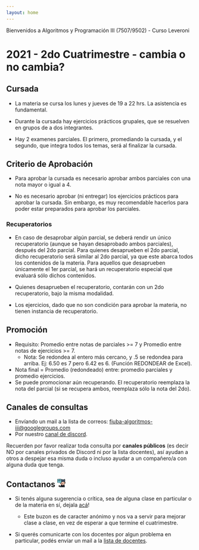 ```yaml
---
layout: home
---
```


Bienvenidos a Algoritmos y Programación III (7507/9502) - Curso Leveroni

# 2021 - 2do Cuatrimestre - cambia o no cambia?

## Cursada

- La materia se cursa los lunes y jueves de 19 a 22 hrs. La asistencia es fundamental.

- Durante la cursada hay ejercicios prácticos grupales, que se resuelven en grupos de a dos integrantes.

- Hay 2 examenes parciales. El primero, promediando la cursada, y el segundo, que integra todos los temas, será al finalizar la cursada.

## Criterio de Aprobación

- Para aprobar la cursada es necesario aprobar ambos parciales con una nota mayor o igual a 4.

- No es necesario aprobar (ni entregar) los ejercicios prácticos para aprobar la cursada. Sin embargo, es muy recomendable hacerlos para poder estar preparados para aprobar los parciales.

### Recuperatorios

- En caso de desaprobar algún parcial, se deberá rendir un único recuperatorio (aunque se hayan desaprobado ambos parciales), después del 2do parcial. Para quienes desaprueben el 2do parcial, dicho recuperatorio será similar al 2do parcial, ya que este abarca todos los contenidos de la materia. Para aquellos que desaprueben únicamente el 1er parcial, se hará un recuperatorio especial que evaluará sólo dichos contenidos.

- Quienes desaprueben el recuperatorio, contarán con un 2do recuperatorio, bajo la misma modalidad.

- Los ejercicios, dado que no son condición para aprobar la materia, no tienen instancia de recuperatorio.

## Promoción

- Requisito: Promedio entre notas de parciales >= 7 y Promedio entre notas de ejercicios >= 7.
  - Nota: Se redondea al entero más cercano, y .5 se redondea para arriba. Ej: 6.50 es 7 pero 6.42 es 6. (Función REDONDEAR de Excel).
- Nota final = Promedio (redondeado) entre: promedio parciales y promedio ejercicios.
- Se puede promocionar aún recuperando. El recuperatorio reemplaza la nota del parcial (si se recupera ambos, reemplaza sólo la nota del 2do).

## Canales de consultas

- Envíando un mail a la lista de correos: <a href="https://mail.google.com/mail/?view=cm&fs=1&to=fiuba-algoritmos-iii@googlegroups.com" target="_blank"> fiuba-algoritmos-iii@googlegroups.com </a>
- Por nuestro [canal de discord](https://discord.gg/yPdNkej).

Recuerden por favor realizar toda consulta por **canales públicos** (es decir NO por canales privados de Discord ni por la lista docentes), así ayudan a otros a despejar esa misma duda o incluso ayudar a un compañero/a con alguna duda que tenga.

## Contactanos <img alt="github icon" width="22px" src="./assets/icons/contact-us.svg" /> 

- Si tenés alguna sugerencia o crítica, sea de alguna clase en particular o de la materia en sí, dejala [acá](https://forms.gle/WgWQPYsmH7D9bR4W9)!

  - Este buzon es de caracter anónimo y nos va a servir para mejorar clase a clase, en vez de esperar a que termine el cuatrimestre.

- Si querés comunicarte con los docentes por algun problema en particular, podés envíar un mail a la <a href="https://mail.google.com/mail/?view=cm&fs=1&to=fiuba-algoritmos-iii-doc@googlegroups.com" target="_blank"> lista de docentes</a>.
